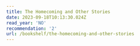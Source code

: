 ```yaml
---
title: The Homecoming and Other Stories
date: 2023-09-18T10:13:30.024Z
read_year: 'NO'
recommendation: '2'
url: /bookshelf/the-homecoming-and-other-stories
---
```


